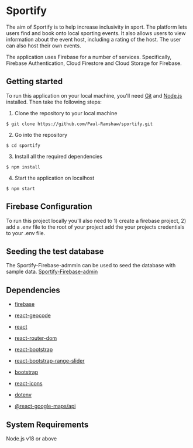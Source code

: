 # Sportify

The aim of Sportify is to help increase inclusivity in sport.  The platform lets users find and book onto local sporting events.  It also allows users to view information about the event host, including a rating of the host.  The user can also host their own events.  

The application uses Firebase for a number of services.  Specifically, Firebase Authentication, Cloud Firestore and Cloud Storage for Firebase.  

## Getting started

To run this application on your local machine, you'll need [Git](https://git-scm.com/) and [Node.js](https://nodejs.org/en/download/) installed. Then take the following steps:

1. Clone the repository to your local machine

```
$ git clone https://github.com/Paul-Ramshaw/sportify.git
```

2. Go into the repository

```
$ cd sportify
```

3. Install all the required dependencies

```
$ npm install
```

4. Start the application on localhost

```
$ npm start
```

## Firebase Configuration

To run this project locally you'll also need to 1) create a firebase project, 2) add a .env file to the root of your project add the your projects credentials to your .env file.  


## Seeding the test database

The Sportify-Firebase-admmin can be used to seed the database with sample data.
[Sportify-Firebase-admin](https://github.com/Paul-Ramshaw/Sportify-Firebase-Admin)



## Dependencies

- [firebase](https://www.npmjs.com/package/firebase)
- [react-geocode](https://www.npmjs.com/package/react-geocode)

- [react](https://reactjs.org/)
- [react-router-dom](https://v5.reactrouter.com/web/guides/quick-start)
- [react-bootstrap](https://react-bootstrap.github.io/)
- [react-bootstrap-range-slider](https://www.npmjs.com/package/react-bootstrap-range-slider)
- [bootstrap](https://getbootstrap.com/)
- [react-icons](https://fontawesome.com/)
- [dotenv](https://www.npmjs.com/package/dotenv)
- [@react-google-maps/api](https://www.npmjs.com/package/@react-google-maps/api)

## System Requirements

Node.js v18 or above<br>

